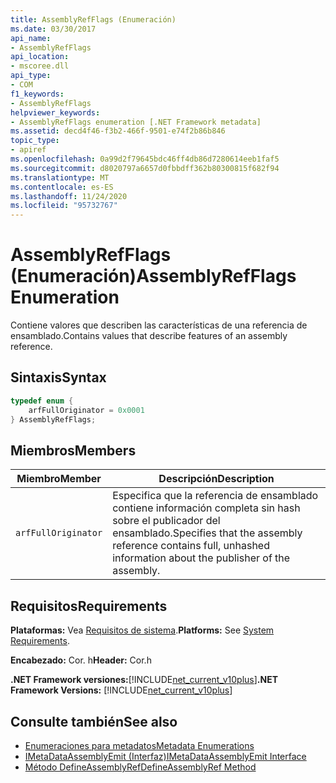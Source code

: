 ```yaml
---
title: AssemblyRefFlags (Enumeración)
ms.date: 03/30/2017
api_name:
- AssemblyRefFlags
api_location:
- mscoree.dll
api_type:
- COM
f1_keywords:
- AssemblyRefFlags
helpviewer_keywords:
- AssemblyRefFlags enumeration [.NET Framework metadata]
ms.assetid: decd4f46-f3b2-466f-9501-e74f2b86b846
topic_type:
- apiref
ms.openlocfilehash: 0a99d2f79645bdc46ff4db86d7280614eeb1faf5
ms.sourcegitcommit: d8020797a6657d0fbbdff362b80300815f682f94
ms.translationtype: MT
ms.contentlocale: es-ES
ms.lasthandoff: 11/24/2020
ms.locfileid: "95732767"
---
```

# <a name="assemblyrefflags-enumeration"></a><span data-ttu-id="07708-102">AssemblyRefFlags (Enumeración)</span><span class="sxs-lookup"><span data-stu-id="07708-102">AssemblyRefFlags Enumeration</span></span>

<span data-ttu-id="07708-103">Contiene valores que describen las características de una referencia de ensamblado.</span><span class="sxs-lookup"><span data-stu-id="07708-103">Contains values that describe features of an assembly reference.</span></span>  
  
## <a name="syntax"></a><span data-ttu-id="07708-104">Sintaxis</span><span class="sxs-lookup"><span data-stu-id="07708-104">Syntax</span></span>  
  
```cpp  
typedef enum {  
    arfFullOriginator = 0x0001  
} AssemblyRefFlags;  
```  
  
## <a name="members"></a><span data-ttu-id="07708-105">Miembros</span><span class="sxs-lookup"><span data-stu-id="07708-105">Members</span></span>  
  
|<span data-ttu-id="07708-106">Miembro</span><span class="sxs-lookup"><span data-stu-id="07708-106">Member</span></span>|<span data-ttu-id="07708-107">Descripción</span><span class="sxs-lookup"><span data-stu-id="07708-107">Description</span></span>|  
|------------|-----------------|  
|`arfFullOriginator`|<span data-ttu-id="07708-108">Especifica que la referencia de ensamblado contiene información completa sin hash sobre el publicador del ensamblado.</span><span class="sxs-lookup"><span data-stu-id="07708-108">Specifies that the assembly reference contains full, unhashed information about the publisher of the assembly.</span></span>|  
  
## <a name="requirements"></a><span data-ttu-id="07708-109">Requisitos</span><span class="sxs-lookup"><span data-stu-id="07708-109">Requirements</span></span>  

 <span data-ttu-id="07708-110">**Plataformas:** Vea [Requisitos de sistema](../../get-started/system-requirements.md).</span><span class="sxs-lookup"><span data-stu-id="07708-110">**Platforms:** See [System Requirements](../../get-started/system-requirements.md).</span></span>  
  
 <span data-ttu-id="07708-111">**Encabezado:** Cor. h</span><span class="sxs-lookup"><span data-stu-id="07708-111">**Header:** Cor.h</span></span>  
  
 <span data-ttu-id="07708-112">**.NET Framework versiones:**[!INCLUDE[net_current_v10plus](../../../../includes/net-current-v10plus-md.md)]</span><span class="sxs-lookup"><span data-stu-id="07708-112">**.NET Framework Versions:** [!INCLUDE[net_current_v10plus](../../../../includes/net-current-v10plus-md.md)]</span></span>  
  
## <a name="see-also"></a><span data-ttu-id="07708-113">Consulte también</span><span class="sxs-lookup"><span data-stu-id="07708-113">See also</span></span>

- [<span data-ttu-id="07708-114">Enumeraciones para metadatos</span><span class="sxs-lookup"><span data-stu-id="07708-114">Metadata Enumerations</span></span>](metadata-enumerations.md)
- [<span data-ttu-id="07708-115">IMetaDataAssemblyEmit (Interfaz)</span><span class="sxs-lookup"><span data-stu-id="07708-115">IMetaDataAssemblyEmit Interface</span></span>](imetadataassemblyemit-interface.md)
- [<span data-ttu-id="07708-116">Método DefineAssemblyRef</span><span class="sxs-lookup"><span data-stu-id="07708-116">DefineAssemblyRef Method</span></span>](imetadataassemblyemit-defineassemblyref-method.md)
